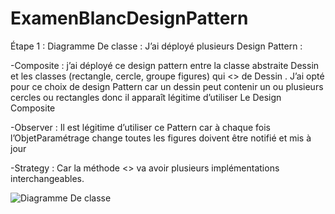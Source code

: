 # ExamenBlancDesignPattern
Étape 1 : Diagramme De classe :
J’ai déployé plusieurs Design Pattern :

-Composite : j’ai déployé ce design pattern entre la classe abstraite Dessin et les classes (rectangle, cercle, groupe figures) qui <<EXTEND>> de Dessin . J’ai opté pour ce choix de design Pattern car un dessin peut contenir un ou plusieurs cercles ou rectangles donc il apparaît légitime d’utiliser Le Design Composite 

-Observer : Il est légitime d’utiliser ce Pattern car à chaque fois l’ObjetParamétrage change toutes les figures doivent être notifié et mis à jour 

-Strategy : Car la méthode <<traiter>> va avoir plusieurs implémentations interchangeables.

![Diagramme De classe](https://user-images.githubusercontent.com/85801662/198716007-c1e2a39d-c01c-4ef3-b22a-c4c707f9bc79.jpg)


